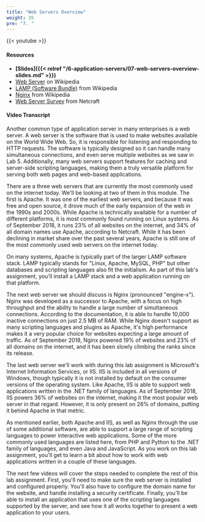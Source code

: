 ```yaml
---
title: "Web Servers Overview"
weight: 35
pre: "7. "
---
```


{{< youtube  >}}

#### Resources

* **[Slides]({{< relref "/6-application-servers/07-web-servers-overview-slides.md" >}})**
* [Web Server](https://en.wikipedia.org/wiki/Web_server) on Wikipedia
* [LAMP (Software Bundle)](https://en.wikipedia.org/wiki/LAMP_(software_bundle)) from Wikipedia
* [Nginx](https://en.wikipedia.org/wiki/Nginx) from Wikipedia
* [Web Server Survey](https://news.netcraft.com/archives/category/web-server-survey/) from Netcraft

#### Video Transcript

Another common type of application server in many enterprises is a web server. A web server is the software that is used to make websites available on the World Wide Web. So, it is responsible for listening and responding to HTTP requests. The software is typically designed so it can handle many simultaneous connections, and even serve multiple websites as we saw in Lab 5. Additionally, many web servers support features for caching and server-side scripting languages, making them a truly versatile platform for serving both web pages and web-based applications.

There are a three web servers that are currently the most commonly used on the internet today. We'll be looking at two of them in this module. The first is Apache. It was one of the earliest web servers, and because it was free and open source, it drove much of the early expansion of the web in the 1990s and 2000s. While Apache is technically available for a number of different platforms, it is most commonly found running on Linux systems. As of September 2018, it runs 23% of all websites on the internet, and 34% of all domain names use Apache, according to Netcraft. While it has been declining in market share over the past several years, Apache is still one of the most commonly used web servers on the internet today.

On many systems, Apache is typically part of the larger LAMP software stack. LAMP typically stands for "Linux, Apache, MySQL, PHP" but other databases and scripting languages also fit the initialism. As part of this lab's assignment, you'll install a LAMP stack and a web application running on that platform.

The next web server we should discuss is Nginx (pronounced "engine-x"). Nginx was developed as a successor to Apache, with a focus on high throughput and the ability to handle a large number of simultaneous connections. According to the documentation, it is able to handle 10,000 inactive connections on just 2.5 MB of RAM. While Nginx doesn't support as many scripting languages and plugins as Apache, it's high performance makes it a very popular choice for websites expecting a large amount of traffic. As of September 2018, Nginx powered 19% of websites and 23% of all domains on the internet, and it has been slowly climbing the ranks since its release.

The last web server we'll work with during this lab assignment is Microsoft's Internet Information Services, or IIS. IIS is included in all versions of Windows, though typically it is not installed by default on the consumer versions of the operating system. Like Apache, IIS is able to support web applications written in the .NET family of languages. As of September 2018, IIS powers 36% of websites on the internet, making it the most popular web server in that regard. However, it is only present on 26% of domains, putting it behind Apache in that metric.

As mentioned earlier, both Apache and IIS, as well as Nginx through the use of some additional software, are able to support a large range of scripting languages to power interactive web applications. Some of the more commonly used languages are listed here, from PHP and Python to the .NET family of languages, and even Java and JavaScript. As you work on this lab assignment, you'll get to learn a bit about how to work with web applications written in a couple of these languages.

The next few videos will cover the steps needed to complete the rest of this lab assignment. First, you'll need to make sure the web server is installed and configured properly. You'll also have to configure the domain name for the website, and handle installing a security certificate. Finally, you'll be able to install an application that uses one of the scripting languages supported by the server, and see how it all works together to present a web application to your users.
